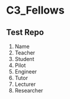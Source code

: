 # C3_Fellows
## Test Repo


1. Name
2. Teacher
3. Student
4. Pilot
4. Engineer
5. Tutor
6. Lecturer
7. Researcher
